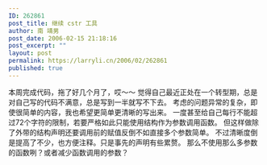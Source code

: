 ```yaml
---
ID: 262861
post_title: 继续 cstr 工具
author: 南 靖男
post_date: 2006-02-15 21:18:16
post_excerpt: ""
layout: post
permalink: https://larryli.cn/2006/02/262861
published: true
---
```

本周完成代码，拖了好几个月了，哎～～
觉得自己最近正处在一个转型期，总是对自己写的代码不满意，总是写到一半就写不下去。
考虑的问题异常的复杂，即使很简单的内容，我也希望更简单更清晰的写出来。
一度甚至给自己每行不能超过72个字符的限制，若要严格如此只能使用结构作为参数调用函数。
但这样做除了外带的结构声明还要调用前的赋值反倒不如直接多个参数简单。
不过清晰度倒是提高了不少，也方便注释。只是事先的声明有些累赘。
那么不使用那么多参数的函数咧？或者减少函数调用的参数？